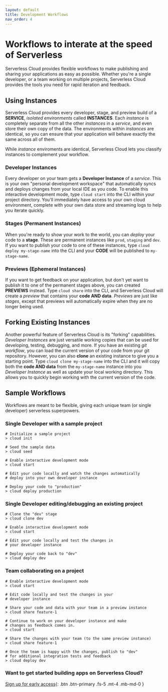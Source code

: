 ```yaml
---
layout: default
title: Development Workflows
nav_order: 4
---
```


# Workflows to interate at the speed of Serverless

Serverless Cloud provides flexible workflows to make publishing and sharing your applications as easy as possible. Whether you're a single developer, or a team working on multiple projects, Serverless Cloud provides the tools you need for rapid iteration and feedback.

## Using Instances
Serverless Cloud provides every developer, stage, and preview build of a **SERVICE**, *isolated environments* called **INSTANCES**. Each *instance* is completely separate from all the other *instances* in a *service*, and even store their own copy of the data. The environments within *instances* are identical, so you can ensure that your application will behave exactly the same across all of them.

While *instance* enviroments are identical, Serverless Cloud lets you classify instances to complement your workflow.

### Developer Instances
Every developer on your team gets a **Developer Instance** of a *service*. This is your own "personal development workspace" that automatically syncs and deploys changes from your local IDE as you code. To enable this interactive development mode, type `cloud start` into the CLI within your project directory. You'll immediately have access to your own cloud environment, complete with your own data store and streaming logs to help you iterate quickly.

### Stages (Permanent Instances)
When you're ready to show your work to the world, you can *deploy* your code to a **stage**. These are permanent instances like `prod`, `staging` and `dev`. If you want to publish your code to one of these instances, type `cloud deploy my-stage-name` into the CLI and your **CODE** will be published to `my-stage-name`.

### Previews (Ephemeral Instances)
If you want to get feedback on your application, but don't yet want to publish it to one of the permanent stages above, you can created **PREVIEWS** instead. Type `cloud share` into the CLI, and Serverless Cloud will create a *preview* that contains your **code AND data**. *Previews* are just like *stages*, except that previews will automatically expire when they are no longer being used.

## Forking Existing Instances
Another powerful feature of Serverless Cloud is its "forking" capabilities. *Developer Instances* are just versatile working copies that can be used for developing, testing, debugging, and more. If you have an existing *git workflow*, you can load the current version of your code from your git repository. However, you can also **clone** an existing instance to give you a starting point. Type `cloud clone my-stage-name` into the CLI and it will copy both the **code AND data** from the `my-stage-name` instance into you *Developer Instance* as well as update your local working directory. This allows you to quickly begin working with the current version of the code.

## Sample Workflows

Workflows are meant to be flexible, giving each unique team (or single developer) serverless superpowers.

### Single Developer with a sample project
```
# Initialize a sample project
> cloud init

# Seed the sample data
> cloud seed

# Enable interactive development mode
> cloud start

# Edit your code locally and watch the changes automatically
# deploy into your own developer instance

# Deploy your code to "production"
> cloud deploy production
```

### Single Developer editing/debugging an existing project
```
# Clone the "dev" stage
> cloud clone dev

# Enable interactive development mode
> cloud start

# Edit your code locally and test the changes in
# your developer instance

# Deploy your code back to "dev"
> cloud deploy dev
```

### Team collaborating on a project
```
# Enable interactive development mode
> cloud start

# Edit code locally and test the changes in your
# developer instance

# Share your code and data with your team in a preview instance
> cloud share feature-1

# Continue to work on your developer instance and make
# changes as feedback comes in.
> cloud start

# Share the changes with your team (to the same preview instance)
> cloud share feature-1

# Once the team is happy with the changes, publish to "dev"
# for additional integration tests and feedback
> cloud deploy dev
```

### Want to get started building apps on Serverless Cloud?

[Sign up for early access](https://www.serverless.com/cloud){: .btn .btn-primary .fs-5 .mt-4 .mb-md-0 }